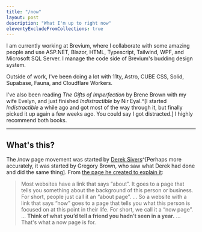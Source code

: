 ```yaml
---
title: "/now"
layout: post
description: "What I'm up to right now"
eleventyExcludeFromCollections: true
---
```


I am currently working at Brevium, where I collaborate with some amazing people 
and use ASP.NET, Blazor, HTML, Typescript, Tailwind, WPF, and Microsoft SQL Server. I 
manage the code side of Brevium's budding design system.

Outside of work, I've been doing a lot with 11ty, Astro, CUBE CSS, Solid, Supabase, 
Fauna, and Cloudflare Workers. 

I've also been reading _The Gifts of Imperfection_ 
by Brene Brown with my wife Evelyn, and just finished _Indistractible_ by Nir 
Eyal.^[I started _Indistractible_ a while ago and got most of the way through 
it, but finally picked it up again a few weeks ago. You could say I got 
distracted.] I highly recommend both books.

<hr/>

## What's this?
The /now page movement was started by [Derek Sivers](https://sive.rs/nowff)^[Perhaps more accurately, it was started by Gregory Brown, who saw what Derek had done and did the same thing]. From [the page he created to explain it](https://nownownow.com/about):

> Most websites have a link that says “about”. It goes to a page that tells you something about the background of this person or business. For short, people just call it an “about page”.
> ...
> So a website with a link that says “now” goes to a page that tells you what this person is focused on at this point in their life. For short, we call it a “now page”.
> ... **Think of what you’d tell a friend you hadn’t seen in a year.** ... That's what a now page is for.